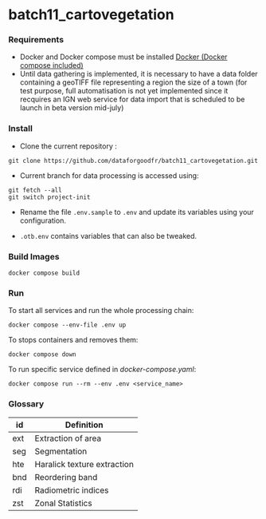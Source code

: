
# batch11_cartovegetation
### Requirements

- Docker and Docker compose must be installed [Docker (Docker compose included)](https://www.docker.com/products/docker-desktop/)
- Until data gathering is implemented, it is necessary to have a data folder containing a geoTIFF file representing a region the size of a town (for test purpose, full automatisation is not yet implemented since it recquires an IGN web service for data import that is scheduled to be launch in beta version mid-july)

### Install

- Clone the current repository :
```shell
git clone https://github.com/dataforgoodfr/batch11_cartovegetation.git
```

- Current branch for data processing is accessed using:
```shell
git fetch --all
git switch project-init
```

- Rename the file `.env.sample` to `.env` and update its variables using your configuration.

- `.otb.env` contains variables that can also be tweaked.

### Build Images
```shell
docker compose build
```

### Run

To start all services and run the whole processing chain:
```shell
docker compose --env-file .env up
```

To stops containers and removes them:
```shell
docker compose down
```

To run specific service defined in *docker-compose.yaml*:
```shell
docker compose run --rm --env .env <service_name>
```

### Glossary

| id | Definition |
|--|--|
| ext | Extraction of area |
| seg | Segmentation |
| hte | Haralick texture extraction |
| bnd | Reordering band |
| rdi | Radiometric indices |
| zst | Zonal Statistics |